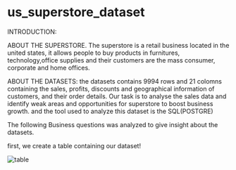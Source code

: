 # us_superstore_dataset

INTRODUCTION:

ABOUT THE SUPERSTORE.
  The superstore is a retail business located in the united states, it allows people to buy products in furnitures, technology,office supplies and their customers are the mass consumer, corporate and home offices.

ABOUT THE DATASETS:
   the datasets contains 9994 rows and 21 colomns containing the sales, profits, discounts and geographical information of customers, and their order details.
    Our task is to analyse the sales data and identify weak areas and opportunities for superstore to boost business growth. and the tool used to analyze this dataset is the SQL(POSTGRE)
     
The following Business questions was analyzed to give insight about the datasets.
     
     
first, we create a table containing our dataset!
     
 
![table](https://user-images.githubusercontent.com/127019986/235353297-900f950b-bad7-413a-9c69-086bf48f3213.png)


